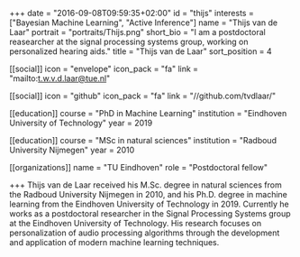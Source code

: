 +++
date = "2016-09-08T09:59:35+02:00"
id = "thijs"
interests = ["Bayesian Machine Learning", "Active Inference"]
name = "Thijs van de Laar"
portrait = "portraits/Thijs.png"
short_bio = "I am a postdoctoral reasearcher at the signal processing systems group, working on personalized hearing aids."
title = "Thijs van de Laar"
sort_position = 4

[[social]]
    icon = "envelope"
    icon_pack = "fa"
    link = "mailto:t.w.v.d.laar@tue.nl"

[[social]]
    icon = "github"
    icon_pack = "fa"
    link = "//github.com/tvdlaar/"

[[education]]
    course = "PhD in Machine Learning"
    institution = "Eindhoven University of Technology"
    year = 2019

[[education]]
    course = "MSc in natural sciences"
    institution = "Radboud University Nijmegen"
    year = 2010

[[organizations]]
    name = "TU Eindhoven"
    role = "Postdoctoral fellow"

+++
Thijs van de Laar received his M.Sc. degree in natural sciences from the Radboud University Nijmegen in 2010, and his Ph.D. degree in machine learning from the Eindhoven University of Technology in 2019. Currently he works as a postdoctoral researcher in the Signal Processing Systems group at the Eindhoven University of Technology. His research focuses on personalization of audio processing algorithms through the development and application of modern machine learning techniques.
